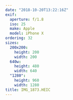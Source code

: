 ```yaml
---
date: "2018-10-20T13:22:16Z"
exif:
  aperture: f/1.8
  iso: 25
  make: Apple
  model: iPhone X
ordering: 32
sizes:
  200x200:
    height: 200
    width: 200
  640w:
    height: 480
    width: 640
  "1280":
    height: 960
    width: 1280
title: IMG_1873.HEIC
---
```

